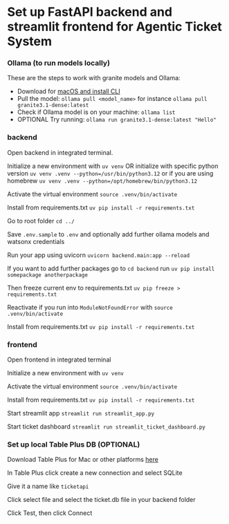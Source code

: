 # Set up FastAPI backend and streamlit frontend for Agentic Ticket System


### Ollama (to run models locally)

These are the steps to work with granite models and Ollama:

- Download for [macOS and install CLI](https://ollama.com/download/mac)
- Pull the model: `ollama pull <model_name>` for instance `ollama pull granite3.1-dense:latest`
- Check if Ollama model is on your machine: `ollama list`
- OPTIONAL Try running: `ollama run granite3.1-dense:latest "Hello"`


### backend

Open backend in integrated terminal.

Initialize a new environment with `uv venv`
OR initialize with specific python version `uv venv .venv --python=/usr/bin/python3.12` or if you are using homebrew `uv venv .venv --python=/opt/homebrew/bin/python3.12`

Activate the virtual environment `source .venv/bin/activate`

Install from requirements.txt `uv pip install -r requirements.txt`

Go to root folder `cd ../`

Save `.env.sample` to `.env` and optionally add further ollama models and watsonx credentials

Run your app using uvicorn `uvicorn backend.main:app --reload`

If you want to add further packages go to `cd backend` run `uv pip install somepackage anotherpackage`

Then freeze current env to requirements.txt `uv pip freeze > requirements.txt`

Reactivate if you run into `ModuleNotFoundError` with `source .venv/bin/activate`

Install from requirements.txt `uv pip install -r requirements.txt`


### frontend

Open frontend in integrated terminal

Initialize a new environment with `uv venv`

Activate the virtual environment `source .venv/bin/activate`

Install from requirements.txt `uv pip install -r requirements.txt`

Start streamlit app `streamlit run streamlit_app.py`

Start ticket dashboard `streamlit run streamlit_ticket_dashboard.py`


### Set up local Table Plus DB (OPTIONAL)

Download Table Plus for Mac or other platforms [here](https://tableplus.com/)

In Table Plus click create a new connection and select SQLite

Give it a name like `ticketapi`

Click select file and select the ticket.db file in your backend folder

Click Test, then click Connect